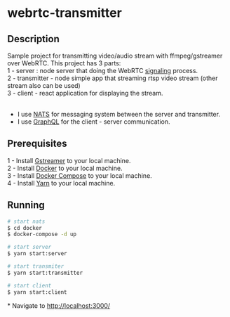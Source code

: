
# webrtc-transmitter

## Description

Sample project for transmitting video/audio stream with ffmpeg/gstreamer over WebRTC.
This project has 3 parts:
<br>
1 - server : node server that doing the WebRTC [signaling](https://developer.mozilla.org/en-US/docs/Web/API/WebRTC_API/Signaling_and_video_calling) process.
<br>
2 - transmitter - node simple app that streaming rtsp video stream (other stream also can be used)
<br> 
3 - client - react application for displaying the stream.
<br>
<br>

 * I use [NATS](https://nats.io/) for messaging system between the server and transmitter. 
 * I use [GraphQL](https://graphql.org/) for the client - server communication.

## Prerequisites

1 - Install [Gstreamer](http://www.ffmpeg.org/) to your local machine.
<br>
2 - Install [Docker](https://www.docker.com/get-started) to your local machine.
<br>
3 - Install [Docker Compose](https://docs.docker.com/compose/install/) to your local machine.
<br>
4 - Install [Yarn](https://classic.yarnpkg.com/en/docs/install#mac-stable) to your local machine.

## Running

```bash
# start nats 
$ cd docker 
$ docker-compose -d up

# start server 
$ yarn start:server

# start transmiter 
$ yarn start:transmitter

# start client 
$ yarn start:client

```
<p>
 * Navigate to <a href="http://localhost:3000/">http://localhost:3000/</a>
</p>
